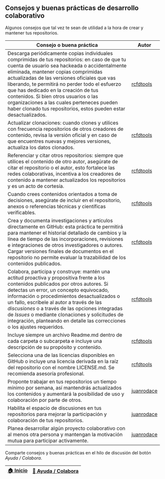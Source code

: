 ## Consejos y buenas prácticas de desarrollo colaborativo

Algunos consejos que tal vez te sean de utilidad a la hora de crear y mantener tus repositorios.

| Consejo o buena práctica                                                                                                                                                                                                                                                                                                                                                                                                                                                                    | Autor                                       |
|---------------------------------------------------------------------------------------------------------------------------------------------------------------------------------------------------------------------------------------------------------------------------------------------------------------------------------------------------------------------------------------------------------------------------------------------------------------------------------------------|---------------------------------------------|
| Descarga periódicamente copias individuales comprimidas de tus repositorios: en caso de que tu cuenta de usuario sea hackeada o accidentalmente eliminada, mantener copias comprimidas actualizadas de las versiones oficiales que vas liberando, te permitirá no perder todo el esfuerzo que has dedicado en la creación de tus contenidos. Si bien otros usuarios o las organizaciones a las cuales perteneces pueden haber clonado tus repositorios, estos pueden estar desactualizados. | [rcfdtools](https://github.com/rcfdtools)   |
| Actualizar clonaciones: cuando clones y utilices con frecuencia repositorios de otros creadores de contenido, revisa la versión oficial y en caso de que encuentres nuevas y mejores versiones, actualiza los datos clonados.                                                                                                                                                                                                                                                               | [rcfdtools](https://github.com/rcfdtools)   |
| Referenciar y citar otros repositorios: siempre que utilices el contenido de otro autor, asegúrate de citar el repositorio o el autor, esto fortalece las redes colaborativas, incentiva a los creadores de contenido a mantener actualizados los repositorios y es un acto de cortesía.                                                                                                                                                                                                    | [rcfdtools](https://github.com/rcfdtools)   |
| Cuando crees contenidos orientados a toma de decisiones, asegúrate de incluir en el repositorio, anexos o referencias técnicas y científicas verificables.                                                                                                                                                                                                                                                                                                                                  | [rcfdtools](https://github.com/rcfdtools)   |
| Crea y documenta investigaciones y artículos directamente en GitHub: esta práctica te permitirá para mantener el historial detallado de cambios y la línea de tiempo de las incorporaciones, revisiones e integraciones de otros investigadores o autores. Cargar versiones finales de documentos en el repositorio no permite evaluar la trazabilidad de los contenidos publicados.                                                                                                        | [rcfdtools](https://github.com/rcfdtools)   |
| Colabora, participa y construye: mantén una actitud proactiva y propositiva frente a los contenidos publicados por otros autores. Si detectas un error, un concepto equivocado, información o procedimientos desactualizados o un fallo, escríbele al autor a través de las _discusiones_ o a través de las opciones integradas de _Issues_ o mediante clonaciones y solicitudes de integración, planteando en detalle las correcciones o los ajustes requeridos.                           | [rcfdtools](https://github.com/rcfdtools)   |
| Incluye siempre un archivo Readme.md dentro de cada carpeta o subcarpeta e incluye una descripción de su propósito y contenido.                                                                                                                                                                                                                                                                                                                                                             | [rcfdtools](https://github.com/rcfdtools)   |
| Selecciona una de las licencias disponibles en GitHub o incluye una licencia derivada en la raíz del repositorio con el nombre LICENSE.md. Se recomienda asesoría profesional.                                                                                                                                                                                                                                                                                                              | [rcfdtools](https://github.com/rcfdtools)   |
| Proponte trabajar en tus repositorios un tiempo mínimo por semana, así mantendrás actualizados los contenidos y aumentará la posibilidad de uso y colaboración por parte de otros.                                                                                                                                                                                                                                                                                                          | [juanrodace](https://github.com/juanrodace) |
| Habilita el espacio de discusiones en tus repositorios para mejorar la participación y colaboración de tus repositorios.                                                                                                                                                                                                                                                                                                                                                                    | [juanrodace](https://github.com/juanrodace) |
| Planea desarrollar algún proyecto colaborativo con al menos otra persona y mantengan la motivación mutua para participar activamente.                                                                                                                                                                                                                                                                                                                                                       | [juanrodace](https://github.com/juanrodace) |


Comparte consejos y buenas prácticas en el hilo de discusión del botón _Ayuda / Colabora_.

| [:house: Inicio](https://github.com/rcfdtools/R.TeachingResearchGuide) | [:beginner: Ayuda / Colabora](https://github.com/rcfdtools/R.TeachingResearchGuide/discussions/8) |
|------------------------------------------------------------------------|---------------------------------------------------------------------------------------------------|